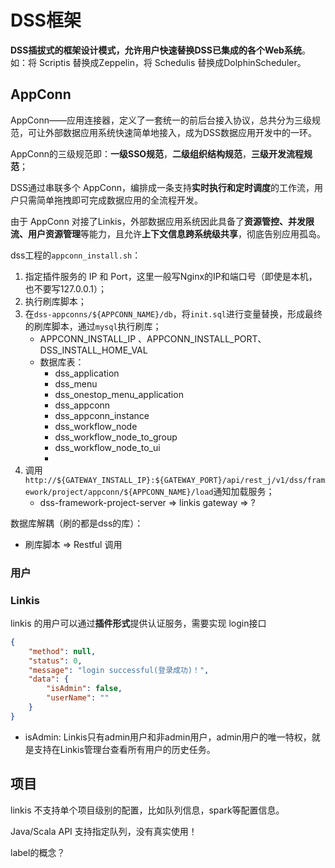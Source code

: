 # DSS框架

**DSS插拔式的框架设计模式，允许用户快速替换DSS已集成的各个Web系统**。如：将 Scriptis 替换成Zeppelin，将 Schedulis 替换成DolphinScheduler。



## AppConn

 AppConn——应用连接器，定义了一套统一的前后台接入协议，总共分为三级规范，可让外部数据应用系统快速简单地接入，成为DSS数据应用开发中的一环。

AppConn的三级规范即：**一级SSO规范**，**二级组织结构规范**，**三级开发流程规范**；

DSS通过串联多个 AppConn，编排成一条支持**实时执行和定时调度**的工作流，用户只需简单拖拽即可完成数据应用的全流程开发。

由于 AppConn 对接了Linkis，外部数据应用系统因此具备了**资源管控、并发限流、用户资源管理**等能力，且允许**上下文信息跨系统级共享**，彻底告别应用孤岛。



dss工程的`appconn_install.sh`：

1. 指定插件服务的 IP 和 Port，这里一般写Nginx的IP和端口号（即使是本机，也不要写127.0.0.1）；
2. 执行刷库脚本；
3. 在`dss-appconns/${APPCONN_NAME}/db`，将`init.sql`进行变量替换，形成最终的刷库脚本，通过`mysql`执行刷库；
   - APPCONN_INSTALL_IP 、APPCONN_INSTALL_PORT、DSS_INSTALL_HOME_VAL
   - 数据库表：
     - dss_application
     - dss_menu
     - dss_onestop_menu_application
     - dss_appconn
     - dss_appconn_instance
     - dss_workflow_node
     - dss_workflow_node_to_group
     - dss_workflow_node_to_ui
     - 
4. 调用`http://${GATEWAY_INSTALL_IP}:${GATEWAY_PORT}/api/rest_j/v1/dss/framework/project/appconn/${APPCONN_NAME}/load`通知加载服务；
   - dss-framework-project-server  =>  linkis gateway => ?



数据库解耦（刷的都是dss的库）：

- 刷库脚本 => Restful 调用





### 用户

### Linkis

linkis 的用户可以通过**插件形式**提供认证服务，需要实现 login接口

```json
{
    "method": null,
    "status": 0,
    "message": "login successful(登录成功)！",
    "data": {
        "isAdmin": false,
        "userName": ""
    }
}
```

- isAdmin: Linkis只有admin用户和非admin用户，admin用户的唯一特权，就是支持在Linkis管理台查看所有用户的历史任务。



## 项目

linkis 不支持单个项目级别的配置，比如队列信息，spark等配置信息。



Java/Scala API 支持指定队列，没有真实使用！



label的概念？